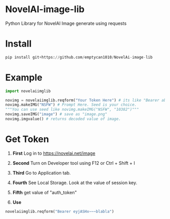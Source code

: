 # NovelAI-image-lib
Python Library for NovelAI Image generate using requests

# Install
```py
pip install git+https://github.com/emptycan1010/NovelAi-image-lib
```

# Example

```py
import novelaiimglib

novimg = novelaiimglib.reqform("Your Token Here") # its like "Bearer abcdefg..."
novimg.makeIMG("NSFW") # Prompt Here. Seed is your choice. 
"""You can use seed like novimg.makeIMG("NSFW", "10382")"""
novimg.saveIMG("image") # save as "image.png"
novimg.imgvalue() # returns decoded value of image. 
```

# Get Token
1. **First** Log in to https://novelai.net/image

2. **Second** Turn on Developer tool using F12 or Ctrl + Shift + I

3. **Third** Go to Application tab.

4. **Fourth** See Local Storage. Look at the value of session key. 

5. **Fifth** get value of "auth_token"

6. **Use** 
```py
novelaiimglib.reqform("Bearer eyjASHx~~~blabla")
```

